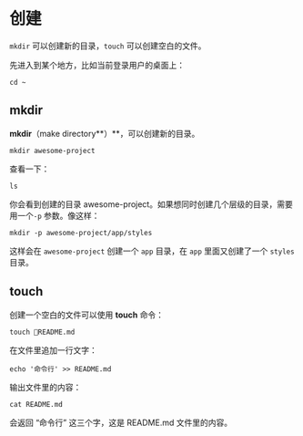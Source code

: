 # 创建

`mkdir` 可以创建新的目录，`touch` 可以创建空白的文件。

先进入到某个地方，比如当前登录用户的桌面上：

```
cd ~
```

## mkdir

**mkdir**（make directory**）**，可以创建新的目录。

```
mkdir awesome-project
```

查看一下：

```
ls
```

你会看到创建的目录 awesome-project。如果想同时创建几个层级的目录，需要用一个`-p` 参数。像这样：

```
mkdir -p awesome-project/app/styles
```

这样会在 `awesome-project` 创建一个 `app` 目录，在 `app` 里面又创建了一个 `styles` 目录。

## touch

创建一个空白的文件可以使用 **touch** 命令：

```
touch README.md
```

在文件里追加一行文字：

```
echo '命令行' >> README.md
```

输出文件里的内容：

```
cat README.md
```

会返回 “命令行” 这三个字，这是 README.md 文件里的内容。

